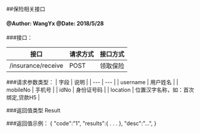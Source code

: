 ##保险相关接口
    
#### @Author: WangYx @Date: 2018/5/28 

###接口： 

| 接口 | 请求方式 | 接口方式 |
| ---  | --- | --- |
| /insurance/receive | POST | 领取保险 |

###请求参数类型：
| 字段 | 说明 |
| ---  | --- |
| username | 用户姓名 |
| mobileNo | 手机号 |
| idNo | 身份证号码 |
| location | 位置汉字名称，如：首次绑定,贷款H5 |

###返回值类型
    Result
    
###返回值示例：
    {
        "code":"1",
        "results":{
            .
            .
            .
        },
        "desc":"...",
    }